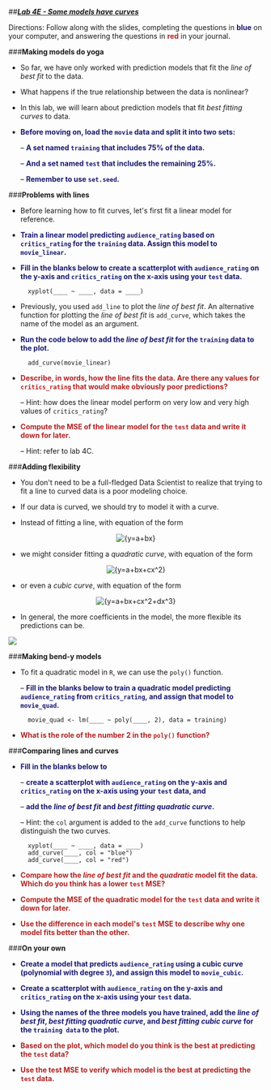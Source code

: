 ##***<u>Lab 4E - Some models have curves</u>***

Directions: Follow along with the slides, completing the questions in <span style="color:midnightblue;">**blue**</span> on your computer, and answering the questions in <span style="color:firebrick;">**red**</span> in your journal.

###**Making models do yoga**
* So far, we have only worked with prediction models that fit the *line of best fit* to the data.

* What happens if the true relationship between the data is nonlinear?

* In this lab, we will learn about prediction models that fit *best fitting curves* to data.

* <span style="color:midnightblue;">**Before moving on, load the ```movie``` data and split it into two sets:**</span>

    – <span style="color:midnightblue;">**A set named ```training``` that includes 75% of the data.**</span>

    – <span style="color:midnightblue;">**And a set named ```test``` that includes the remaining 25%.**</span>

    – <span style="color:midnightblue;">**Remember to use ```set.seed```.**</span>

###**Problems with lines**
* Before learning how to fit curves, let's first fit a linear model for reference.

* <span style="color:midnightblue;">**Train a linear model predicting ```audience_rating``` based on ```critics_rating``` for the ```training``` data. Assign this model to ```movie_linear```.**</span>

* <span style="color:midnightblue;">**Fill in the blanks below to create a scatterplot with ```audience_rating``` on the y-axis and ```critics_rating``` on the x-axis using your ```test``` data.**</span>

        xyplot(____ ~ ____, data = ____)

* Previously, you used ```add_line``` to plot the *line of best fit*. An alternative function for plotting the *line of best fit* is ```add_curve```, which takes the name of the model as an argument.

* <span style="color:midnightblue;">**Run the code below to add the *line of best fit* for the ```training``` data to the plot.**</span>

        add_curve(movie_linear)

* <span style="color:firebrick;">**Describe, in words, how the line fits the data. Are there any values for ```critics_rating``` that would make obviously poor predictions?**</span>

    – Hint: how does the linear model perform on very low and very high values of ```critics_rating```?

* <span style="color:firebrick;">**Compute the MSE of the linear model for the ```test``` data and write it down for later.**</span>

    – Hint: refer to lab 4C.

###**Adding flexibility**
* You don't need to be a full-fledged Data Scientist to realize that trying to fit a line to curved data is a poor modeling choice.

* If our data is curved, we should try to model it with a curve.

* Instead of fitting a line, with equation of the form

<center><img src="https://latex.codecogs.com/gif.latex?{y=a+bx}" title="{y=a+bx}" ></center>

* we might consider fitting a *quadratic curve*, with equation of the form

<center><img src="https://latex.codecogs.com/gif.latex?{y=a+bx+cx^2}" title="{y=a+bx+cx^2}" ></center>

* or even a *cubic curve*, with equation of the form

<center><img src="https://latex.codecogs.com/gif.latex?{y=a+bx+cx^2+dx^3}" title="{y=a+bx+cx^2+dx^3}" ></center>

* In general, the more coefficients in the model, the more flexible its predictions can be.

<img src="../../img/4xf0a.png" />

###**Making bend-y models**
* To fit a quadratic model in ```R```, we can use the ```poly()``` function.

    – <span style="color:midnightblue;">**Fill in the blanks below to train a quadratic model predicting ```audience_rating``` from ```critics_rating```, and assign that model to ```movie_quad```.**</span>

        movie_quad <- lm(____ ~ poly(____, 2), data = training)

* <span style="color:firebrick;">**What is the role of the number 2 in the ```poly()``` function?**</span>

###**Comparing lines and curves**
* <span style="color:midnightblue;">**Fill in the blanks below to**</span>

    – <span style="color:midnightblue;">**create a scatterplot with ```audience_rating``` on the y-axis and ```critics_rating``` on the x-axis using your ```test``` data, and**</span>

    – <span style="color:midnightblue;">**add the *line of best fit* and *best fitting quadratic curve*.**</span>

    – Hint: the ```col``` argument is added to the ```add_curve``` functions to help distinguish the two curves.

        xyplot(____ ~ ____, data = ____)
        add_curve(____, col = "blue")
        add_curve(____, col = "red")

* <span style="color:firebrick;">**Compare how the *line of best fit* and the *quadratic* model fit the data. Which do you think has a lower ```test``` MSE?**</span>

* <span style="color:firebrick;">**Compute the MSE of the quadratic model for the ```test``` data and write it down for later.**</span>

* <span style="color:firebrick;">**Use the difference in each model's ```test``` MSE to describe why one model fits better than the other.**</span>

###**On your own**
* <span style="color:midnightblue;">**Create a model that predicts ```audience_rating``` using a cubic curve (polynomial with degree ```3```), and assign this model to ```movie_cubic```.**</span>

* <span style="color:midnightblue;">**Create a scatterplot with ```audience_rating``` on the y-axis and ```critics_rating``` on the x-axis using your ```test``` data.**</span>

* <span style="color:midnightblue;">**Using the names of the three models you have trained, add the *line of best fit*, *best fitting quadratic curve*, and *best fitting cubic curve* for the ```training data``` to the plot.**</span>

* <span style="color:firebrick;">**Based on the plot, which model do you think is the best at predicting the ```test``` data?**</span>

* <span style="color:firebrick;">**Use the test MSE to verify which model is the best at predicting the ```test``` data.**</span>